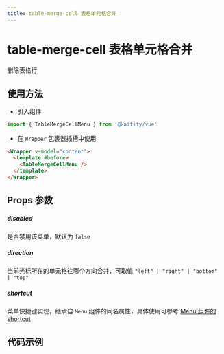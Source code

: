 ```yaml
---
title: table-merge-cell 表格单元格合并
---
```


# table-merge-cell 表格单元格合并

删除表格行

## 使用方法

- 引入组件

```ts
import { TableMergeCellMenu } from '@kaitify/vue'
```

- 在 `Wrapper` 包裹器插槽中使用

```html
<Wrapper v-model="content">
  <template #before>
    <TableMergeCellMenu />
  </template>
</Wrapper>
```

## Props 参数

##### disabled <Badge type="danger" text="boolean" />

是否禁用该菜单，默认为 `false`

##### direction <Badge type="danger" text="TableCellsMergeDirectionType" />

当前光标所在的单元格往哪个方向合并，可取值 `"left" | "right" | "bottom" | "top"`

##### shortcut <Badge type="danger" text="(e: KeyboardEvent) => boolean" />

菜单快捷键实现，继承自 `Menu` 组件的同名属性，具体使用可参考 [Menu 组件的 shortcut](/guide/menu#shortcut)

## 代码示例

<Wrapper :dark="isDark" v-model="content" placeholder="输入内容..." style="width:100%;height:200px;">
  <template #before>
    <div style="margin-bottom:10px;">
      <TableMergeCellMenu direction="left" />
      <TableMergeCellMenu direction="right"  />
      <TableMergeCellMenu direction="top"  />
      <TableMergeCellMenu direction="bottom"   />
    </div>
  </template>
</Wrapper>

<script lang="ts" setup>
import { useData } from 'vitepress'
import { Wrapper, TableMergeCellMenu } from '../../../lib/kaitify-vue.es.js'
import { ref } from 'vue'
const { isDark } = useData()
const content = ref('<table><tr><td><br></td><td><br></td><td><br></td></tr><tr><td><br></td><td><br></td><td><br></td></tr><tr><td><br></td><td><br></td><td><br></td></tr></table>')
</script>
